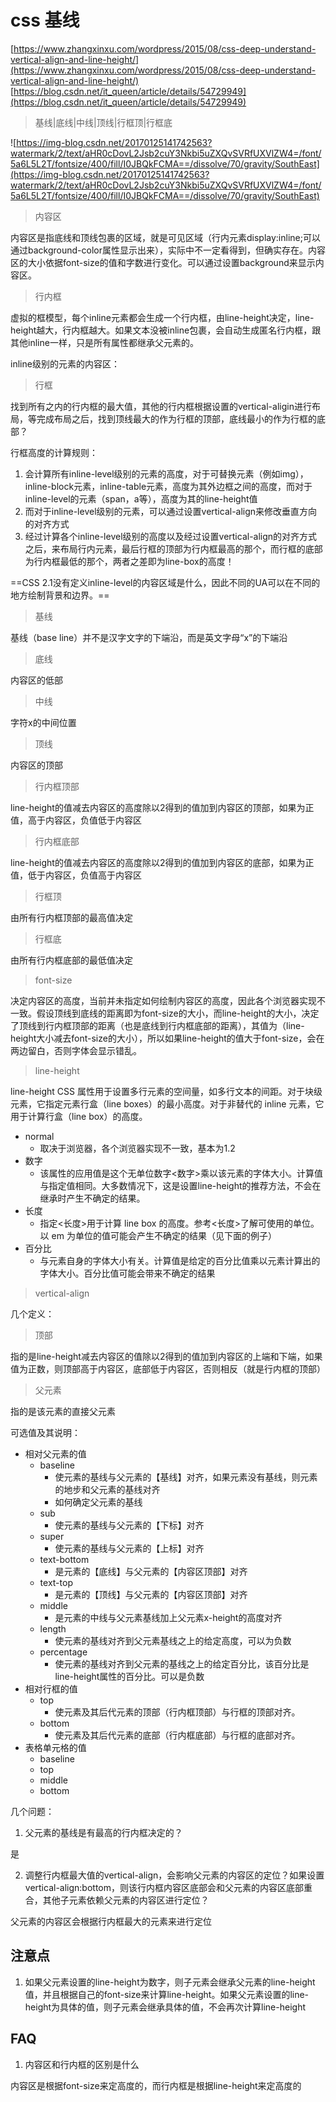 # css 基线

[https://www.zhangxinxu.com/wordpress/2015/08/css-deep-understand-vertical-align-and-line-height/](https://www.zhangxinxu.com/wordpress/2015/08/css-deep-understand-vertical-align-and-line-height/)
[https://blog.csdn.net/it_queen/article/details/54729949](https://blog.csdn.net/it_queen/article/details/54729949)

> 基线|底线|中线|顶线|行框顶|行框底

![https://img-blog.csdn.net/20170125141742563?watermark/2/text/aHR0cDovL2Jsb2cuY3Nkbi5uZXQvSVRfUXVlZW4=/font/5a6L5L2T/fontsize/400/fill/I0JBQkFCMA==/dissolve/70/gravity/SouthEast](https://img-blog.csdn.net/20170125141742563?watermark/2/text/aHR0cDovL2Jsb2cuY3Nkbi5uZXQvSVRfUXVlZW4=/font/5a6L5L2T/fontsize/400/fill/I0JBQkFCMA==/dissolve/70/gravity/SouthEast)

> 内容区

内容区是指底线和顶线包裹的区域，就是可见区域（行内元素display:inline;可以通过background-color属性显示出来），实际中不一定看得到，但确实存在。内容区的大小依据font-size的值和字数进行变化。可以通过设置background来显示内容区。

> 行内框

虚拟的框模型，每个inline元素都会生成一个行内框，由line-height决定，line-height越大，行内框越大。如果文本没被inline包裹，会自动生成匿名行内框，跟其他inline一样，只是所有属性都继承父元素的。

inline级别的元素的内容区：

> 行框

找到所有之内的行内框的最大值，其他的行内框根据设置的vertical-aligin进行布局，等完成布局之后，找到顶线最大的作为行框的顶部，底线最小的作为行框的底部？

行框高度的计算规则：

1. 会计算所有inline-level级别的元素的高度，对于可替换元素（例如img），inline-block元素，inline-table元素，高度为其外边框之间的高度，而对于inline-level的元素（span，a等），高度为其的line-height值
2. 而对于inline-level级别的元素，可以通过设置vertical-align来修改垂直方向的对齐方式
3. 经过计算各个inline-level级别的高度以及经过设置vertical-align的对齐方式之后，来布局行内元素，最后行框的顶部为行内框最高的那个，而行框的底部为行内框最低的那个，两者之差即为line-box的高度！

==CSS 2.1没有定义inline-level的内容区域是什么，因此不同的UA可以在不同的地方绘制背景和边界。==

> 基线

基线（base line）并不是汉字文字的下端沿，而是英文字母“x”的下端沿

> 底线

内容区的低部

> 中线

字符x的中间位置

> 顶线

内容区的顶部

> 行内框顶部

line-height的值减去内容区的高度除以2得到的值加到内容区的顶部，如果为正值，高于内容区，负值低于内容区

> 行内框底部

line-height的值减去内容区的高度除以2得到的值加到内容区的底部，如果为正值，低于内容区，负值高于内容区

> 行框顶

由所有行内框顶部的最高值决定

> 行框底

由所有行内框底部的最低值决定

> font-size

决定内容区的高度，当前并未指定如何绘制内容区的高度，因此各个浏览器实现不一致。假设顶线到底线的距离即为font-size的大小，而line-height的大小，决定了顶线到行内框顶部的距离（也是底线到行内框底部的距离），其值为（line-height大小减去font-size的大小），所以如果line-height的值大于font-size，会在两边留白，否则字体会显示错乱。

> line-height 

line-height CSS 属性用于设置多行元素的空间量，如多行文本的间距。对于块级元素，它指定元素行盒（line boxes）的最小高度。对于非替代的 inline 元素，它用于计算行盒（line box）的高度。

- normal
  - 取决于浏览器，各个浏览器实现不一致，基本为1.2
- 数字
  - 该属性的应用值是这个无单位数字<数字>乘以该元素的字体大小。计算值与指定值相同。大多数情况下，这是设置line-height的推荐方法，不会在继承时产生不确定的结果。
- 长度
  - 指定<长度>用于计算 line box 的高度。参考<长度>了解可使用的单位。以 em 为单位的值可能会产生不确定的结果（见下面的例子）
- 百分比
  - 与元素自身的字体大小有关。计算值是给定的百分比值乘以元素计算出的字体大小。百分比值可能会带来不确定的结果

> vertical-align


几个定义：

> 顶部

指的是line-height减去内容区的值除以2得到的值加到内容区的上端和下端，如果值为正数，则顶部高于内容区，底部低于内容区，否则相反（就是行内框的顶部）

> 父元素

指的是该元素的直接父元素

可选值及其说明：

- 相对父元素的值
  - baseline
    - 使元素的基线与父元素的【基线】对齐，如果元素没有基线，则元素的地步和父元素的基线对齐
    - 如何确定父元素的基线
  - sub
    - 使元素的基线与父元素的【下标】对齐
  - super
    - 使元素的基线与父元素的【上标】对齐
  - text-bottom
    - 是元素的【底线】与父元素的【内容区顶部】对齐
  - text-top
    - 是元素的【顶线】与父元素的【内容区顶部】对齐
  - middle
    - 是元素的中线与父元素基线加上父元素x-height的高度对齐
  - length
    - 使元素的基线对齐到父元素基线之上的给定高度，可以为负数
  - percentage
    - 使元素的基线对齐到父元素的基线之上的给定百分比，该百分比是line-height属性的百分比。可以是负数
- 相对行框的值
  - top
    - 使元素及其后代元素的顶部（行内框顶部）与行框的顶部对齐。
  - bottom
    - 使元素及其后代元素的底部（行内框底部）与行框的底部对齐。
- 表格单元格的值
  - baseline
  - top
  - middle
  - bottom

几个问题：

1. 父元素的基线是有最高的行内框决定的？

是

2. 调整行内框最大值的vertical-align，会影响父元素的内容区的定位？如果设置vertical-align:bottom，则该行内框内容区底部会和父元素的内容区底部重合，其他子元素依赖父元素的内容区进行定位？

父元素的内容区会根据行内框最大的元素来进行定位
 

##  注意点

1. 如果父元素设置的line-height为数字，则子元素会继承父元素的line-height值，并且根据自己的font-size来计算line-height。如果父元素设置的line-height为具体的值，则子元素会继承具体的值，不会再次计算line-height

## FAQ

1. 内容区和行内框的区别是什么

内容区是根据font-size来定高度的，而行内框是根据line-height来定高度的